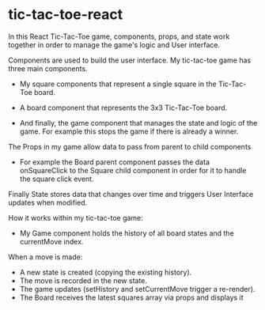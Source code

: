 # tic-tac-toe-react

In this React Tic-Tac-Toe game, components, props, and state work together in order to manage the game's logic and User interface.

Components are used to build the user interface. My tic-tac-toe game has three main components.

- My square components that represent a single square in the Tic-Tac-Toe board.

- A board component that represents the 3x3 Tic-Tac-Toe board.

- And finally, the game component that manages the state and logic of the game. For example this stops the game if there is already a winner.

The Props in my game allow data to pass from parent to child components

- For example the Board parent component passes the data onSquareClick to the Square child component in order for it to handle the square click event.

Finally State stores data that changes over time and triggers User Interface updates when modified.

How it works within my tic-tac-toe game:

- My Game component holds the history of all board states and the currentMove index.

When a move is made:

- A new state is created (copying the existing history).
- The move is recorded in the new state.
- The game updates (setHistory and setCurrentMove trigger a re-render).
- The Board receives the latest squares array via props and displays it

